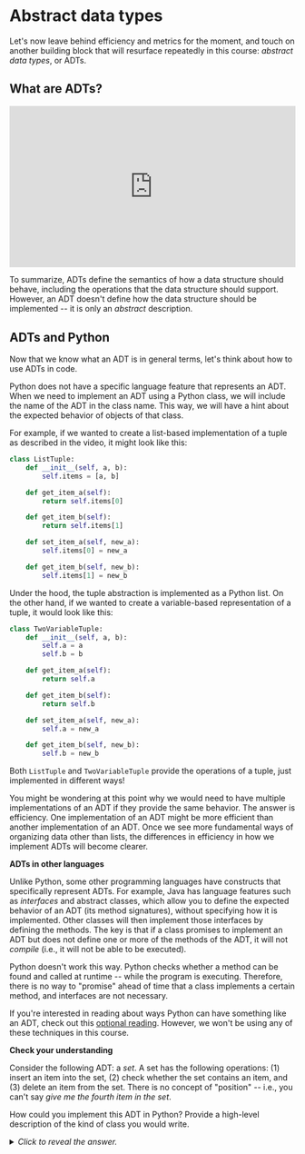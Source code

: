 # Abstract data types

Let's now leave behind efficiency and metrics for the moment, and touch on another building block that will resurface repeatedly in this course: *abstract data types*, or ADTs.

## What are ADTs?

<div
  style="position: relative; padding-bottom: 56.25%; height: 0;">
  <iframe
    src="https://www.youtube.com/embed/HkUTnW_v4yM"
    title="YouTube video player"
    frameborder="0"
    allow="accelerometer; autoplay; clipboard-write; encrypted-media; gyroscope; picture-in-picture"
    allowfullscreen
    style="position: absolute; top: 0; left: 0; width: 100%; height: 100%;">
  </iframe>
</div>

To summarize, ADTs define the semantics of how a data structure should behave, including the operations that the data structure should support. However, an ADT doesn't define how the data structure should be implemented -- it is only an *abstract* description.

## ADTs and Python

Now that we know what an ADT is in general terms, let's think about how to use ADTs in code.

Python does not have a specific language feature that represents an ADT. When we need to implement an ADT using a Python class, we will include the name of the ADT in the class name. This way, we will have a hint about the expected behavior of objects of that class.

For example, if we wanted to create a list-based implementation of a tuple as described in the video, it might look like this:

```python
class ListTuple:
    def __init__(self, a, b):
        self.items = [a, b]

    def get_item_a(self):
        return self.items[0]

    def get_item_b(self):
        return self.items[1]

    def set_item_a(self, new_a):
        self.items[0] = new_a

    def get_item_b(self, new_b):
        self.items[1] = new_b
```

Under the hood, the tuple abstraction is implemented as a Python list. On the other hand, if we wanted to create a variable-based representation of a tuple, it would look like this:

```python
class TwoVariableTuple:
    def __init__(self, a, b):
        self.a = a
        self.b = b

    def get_item_a(self):
        return self.a

    def get_item_b(self):
        return self.b

    def set_item_a(self, new_a):
        self.a = new_a

    def get_item_b(self, new_b):
        self.b = new_b
```

Both `ListTuple` and `TwoVariableTuple` provide the operations of a tuple, just implemented in different ways!

You might be wondering at this point why we would need to have multiple implementations of an ADT if they provide the same behavior. The answer is efficiency. One implementation of an ADT might be more efficient than another implementation of an ADT. Once we see more fundamental ways of organizing data other than lists, the differences in efficiency in how we implement ADTs will become clearer.

<aside>

**ADTs in other languages**

Unlike Python, some other programming languages have constructs that specifically represent ADTs. For example, Java has language features such as *interfaces* and abstract classes, which allow you to define the expected behavior of an ADT (its method signatures), without specifying how it is implemented. Other classes will then implement those interfaces by defining the methods. The key is that if a class promises to implement an ADT but does not define one or more of the methods of the ADT, it will not *compile* (i.e., it will not be able to be executed).

Python doesn't work this way. Python checks whether a method can be found and called at runtime -- while the program is executing. Therefore, there is no way to "promise" ahead of time that a class implements a certain method, and interfaces are not necessary.

If you're interested in reading about ways Python can have something like an ADT, check out this [optional reading](https://realpython.com/python-interface). However, we won't be using any of these techniques in this course.

</aside>

<aside>
<b>Check your understanding</b>

Consider the following ADT: a <i>set</i>. A set has the following operations: (1) insert an item into the set, (2) check whether the set contains an item, and (3) delete an item from the set. There is no concept of "position" -- i.e., you can't say <i>give me the fourth item in the set</i>.

How could you implement this ADT in Python? Provide a high-level description of the kind of class you would write.
<details>
<summary>
<i>Click to reveal the answer.</i>
</summary>

<b>Answer.</b> You could write a Python class that uses a list to hold the items in the set. The class should have three methods: one for inserting items into the list (you can just append the given item to the end of the list if it does not already exist in the list), one for checking whether an item is in the list (perhaps using the `in` operator), and one for iterating over the list to delete the item.

</details>
</aside>
